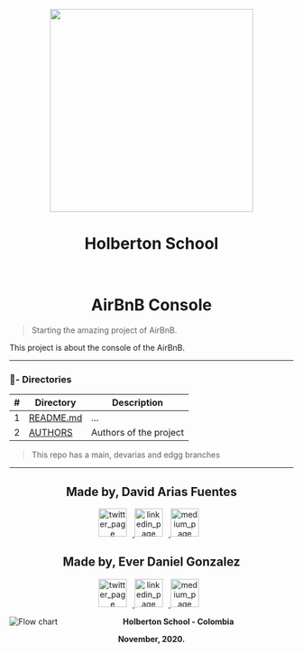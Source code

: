 <p align="center">
  <img src="https://www.holbertonschool.com/holberton-logo.png" width="360"/>
     <h1 align="center">Holberton School</h1>
         <br>

<h1 align="center">AirBnB Console</h1>

> Starting the amazing project of AirBnB.

This project is about the console of the AirBnB.

---
### :file_folder:- Directories

#|Directory|Description
---|---|---
1|[README.md](./README.md)| ...
2|[AUTHORS](./AUTHORS)|Authors of the project


> This repo has a main, devarias and edgg branches

---
<p align="center">
    <h2 align="center">Made by, David Arias Fuentes</h2>
          <p align="center">
	          <a href="https://twitter.com/DavidAriasFu" target="_blank">
		              <img alt="twitter_page" src="https://github.com/gedafu/readme-template/blob/master/images/twitter.png" style="float: center; margin-right: 10px" height="50" width="50">
			              </a>
				              <a href="https://www.linkedin.com/in/david-arias-fuentes-5b50951b0/" target="_blank">
					                  <img alt="linkedin_page" src="https://github.com/gedafu/readme-template/blob/master/images/linkedin.png" style="float: center; margin-right: 10px" height="50"  width="50">
							          </a>
								          <a href="https://medium.com/@gedafu2005" target="_blank">
									              <img alt="medium_page" src="https://github.com/gedafu/readme-template/blob/master/images/medium.png" style="float: center; margin-right: 10px" height="50" width="50">
										              </a>
											            </p>
												    </p>
<p align="center">
    <h2 align="center">Made by, Ever Daniel Gonzalez</h2>
          <p align="center">
	          <a href="https://twitter.com/DavidAriasFu" target="_blank">
		              <img alt="twitter_page" src="https://github.com/gedafu/readme-template/blob/master/images/twitter.png" style="float: center; margin-right: 10px" height="50" width="50">
			              </a>
				              <a href="https://www.linkedin.com/in/david-arias-fuentes-5b50951b0/" target="_blank">
					                  <img alt="linkedin_page" src="https://github.com/gedafu/readme-template/blob/master/images/linkedin.png" style="float: center; margin-right: 10px" height="50"  width="50">
							          </a>
								          <a href="https://medium.com/@gedafu2005" target="_blank">
									              <img alt="medium_page" src="https://github.com/gedafu/readme-template/blob/master/images/medium.png" style="float: center; margin-right: 10px" height="50" width="50">
										              </a>
											            </p>
												    </p>
												    
<p align="center">
   <img src="https://www.holbertonschool.com/holberton-logo.png"
        alt="Flow chart"
	     style="float: left; margin-right: 10px;">
	     </p>
	     <p align="center">
	     <b>Holberton School - Colombia<b><br>
	     </p>
	     <p align="center">
	     <b>November, 2020.<b>
	     </p>